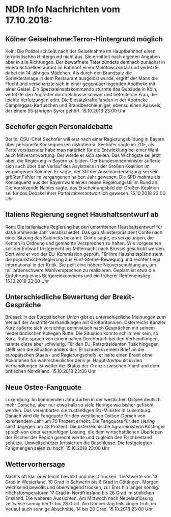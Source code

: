 # NDR Info Nachrichten vom 17.10.2018:


## Kölner Geiselnahme:Terror-Hintergrund möglich
Köln: Die Polizei schließt nach der Geiselnahme im Hauptbahnhof einen terroristischen Hintergrund nicht aus. Sie ermittelt nach eigenen Angaben aber in alle Richtungen. Der bewaffnete Täter zündete demnach zunächst in einem Schnellrestaurant im Bahnhof einen Molotowcocktail und verletzte dabei ein 14-jähriges Mädchen. Als durch den Brandsatz die Sprinkleranlage in dem Restaurant ausgelöst wurde, ergriff der Mann die Flucht und verschanzte sich in einer gegenüberliegenden Apotheke mit einer Geisel. Ein Spezialeinsatzkommando stürmte das Gebäude in Köln, verletzte den Angreifer durch Schüsse schwer und befreite die Frau, die leichte Verletzungen erlitt. Die Einsatzkräfte fanden in der Apotheke Campinggas-Kartuschen und Brandbeschleuniger, ebenso einen Ausweis, der einem 55-jährigen Syrer gehört. 15.10.2018 23:00 Uhr 

## Seehofer gegen Personaldebatte
Berlin: CSU-Chef Seehofer will erst nach einer Regierungsbildung in Bayern über personelle Konsequenzen diskutieren. Seehofer sagte im ZDF, als Parteivorsitzender habe man natürlich für die Entwicklung bei einer Wahl auch Mitverantwortung. Der werde er sich stellen. Das Wichtigste sei jetzt aber, die Regierung in Bayern zu bilden. Der Bundesinnenminister äußerte sich auch über den Verlauf des Asylstreits in der Großen Koalition im vergangenen Sommer. Er sagte, der Stil der Auseinandersetzung sei sein größter Fehler im vergangenen halben Jahr gewesen. Die SPD mahnte als Konsequenz aus der Bayernwahl einen neuen Regierungsstil im Bund an. Die Vorsitzende Nahles sagte, das Erscheinungsbild der Großen Koalition sei für das Debakel ihrer Partei mitverantwortlich gewesen. 15.10.2018 23:00 Uhr 

## Italiens Regierung segnet Haushaltsentwurf ab
Rom: 	Die italienische Regierung hat den umstrittenen Haushaltsentwurf für das kommende Jahr verabschiedet. Das gab Ministerpräsident Conte nach einer Sitzung des Kabinetts bekannt. Conte sagte, es sei gelungen, die Konten in Ordnung und gemachte Versprechen zu halten. Wie vorgesehen soll der Entwurf fristgerecht bis Mitternacht nach Brüssel geschickt werden. Dort wird er von der EU-Kommission geprüft. Für ihre Haushaltspläne steht die populistische Regierung aus Fünf-Sterne-Bewegung und rechter Lega international in der Kritik. Sie peilt eine höhere Neuverschuldung an, um milliardenschwere Wahlversprechen zu realisieren. Geplant ist etwa die Einführung eines Bürgereinkommens und ein früherer Renteneinstieg. 15.10.2018 23:00 Uhr 

## Unterschiedliche Bewertung der Brexit-Gespräche
Brüssel: In der Europäischen Union gibt es unterschiedliche Meinungen zum Verlauf der Austritts-Verhandlungen mit Großbritannien. Österreichs Kanzler Kurz äußerte sich vorsichtigt optimistisch nach Gesprächen mit seinem niederländischen Kollegen Rutte. Die Situation könnte schlimmer sein, so Kurz. Rutte sprach von einem nahen Durchbruch bei den Verhandlungen, nannte diese aber schwierig. Für den EU-Ratspräsidenten Tusk hingegen stellt sich die Situation anders dar. Er schrieb in einem Brief an die europäischen Staats- und Regierungschefs, er halte einen Brexit ohne Abkommen für wahrscheinlicher denn je. Hauptstreitpunkt in den Verhandlungen ist weiter der Status der Grenze zwischen Irland und dem britischen Nordirland. 15.10.2018 23:00 Uhr 

## Neue Ostee-Fangquote
Luxemburg: Im kommenden Jahr dürfen in der westlichen Ostsee deutlich mehr Dorsche, aber nur etwa halb so viele Heringe wie bisher gefischt werden. Das vereinbarten die zuständigen EU-Minister in Luxemburg. Danach wird die Fangquote für den westlichen Ostsee-Dorsch von kommendem Jahr um 70 Prozent erhöht. Die Fangquote für den Hering sinkt dagegen um 48 Prozent. Die österreichische Agrarministerin Köstinger sprach von einer vernünftigen Lösung, die dem wirtschaftlichen Überleben der Fischer der Region gerecht werde und zugleich den Fischbestand schütze. Umweltschützer kritisierten die Beschlüsse. Die festgelegten Fangmengen seien zu hoch. 15.10.2018 23:00 Uhr 

## Wettervorhersage
Nachts oft klar oder leicht bewölkt und meist trocken. Tiefstwerte von 13 Grad in Westerland, 10 Grad in Schwerin bis 6 Grad in Göttingen. Morgen wechselnd bewölkt und überwiegend trocken, zur Ems hin länger sonnig. Höchsttemperaturen 17 Grad in Nordfriesland bis 26 Grad im südlichen Emsland. Die weiteren Aussichten: Am Mittwoch nach Nebelauflösung zeitweise sonnig bei 17 bis 23 Grad. Am Donnerstag teils länger trüb, im Verlauf auch sonnige Abschnitte, 14 bis 20 Grad. 15.10.2018 23:00 Uhr 
